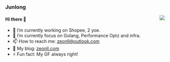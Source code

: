 ### Junlong
<img align="right" src="https://github-readme-stats.vercel.app/api?username=Jun10ng&show_icons=true&icon_color=0366d6&text_color=2ea44f&bg_color=ffffff&hide_title=true" />

#### Hi there 👋

<!--
**Jun10ng/Jun10ng** is a ✨ _special_ ✨ repository because its `README.md` (this file) appears on your GitHub profile.

Here are some ideas to get you started:
-->
- 🔭 I’m currently working on Shopee, 2 yoe.
- 🌱 I’m currently focus on Golang, Performance Optz and infra.
- 📫 How to reach me: zeonll@outlook.com
- 👀 My blog: [zeonll.com](https://www.zeonll.com)
- ⚡ Fun fact: My GF always right!

